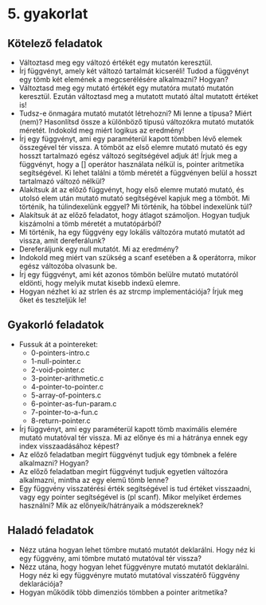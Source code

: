 # 5. gyakorlat

## Kötelező feladatok

- Változtasd meg egy változó értékét egy mutatón keresztül.
- Írj függvényt, amely két változó tartalmát kicseréli! Tudod a függvényt egy tömb két elemének a megcserélésére alkalmazni? Hogyan?
- Változtasd meg egy mutató értékét egy mutatóra mutató mutatón keresztül. Ezután változtasd meg a mutatott mutató által mutatott értéket is!
- Tudsz-e önmagára mutató mutatót létrehozni? Mi lenne a típusa? Miért (nem)? Hasonlítsd össze a különböző típusú változókra mutató mutatók méretét. Indokold meg miért logikus az eredmény!
- Írj egy függvényt, ami egy paraméterül kapott tömbben lévő elemek összegével tér vissza. A tömböt az első elemre mutató mutató és egy hosszt tartalmazó egész változó segítségével adjuk át! Írjuk meg a függvényt, hogy a [] operátor használata nélkül is, pointer aritmetika segítségével. Ki lehet találni a tömb méretét a függvényen belül a hosszt tartalmazó változó nélkül?
- Alakítsuk át az előző függvényt, hogy első elemre mutató mutató, és utolsó elem után mutató mutató segítségével kapjuk meg a tömböt. Mi történik, ha túlindexelünk eggyel? Mi történik, ha többel indexelünk túl?
- Alakítsuk át az előző feladatot, hogy átlagot számoljon. Hogyan tudjuk kiszámolni a tömb méretét a mutatópárból?
- Mi történik, ha egy függvény egy lokális változóra mutató mutatót ad vissza, amit dereferálunk?
- Dereferáljunk egy null mutatót. Mi az eredmény?
- Indokold meg miért van szükség a scanf esetében a & operátorra, mikor egész változóba olvasunk be.
- Írj egy függvényt, ami két azonos tömbön belülre mutató mutatóról eldönti, hogy melyik mutat kisebb indexű elemre.
- Hogyan nézhet ki az strlen és az strcmp implementációja? Írjuk meg őket és teszteljük le!

## Gyakorló feladatok

- Fussuk át a pointereket:
  - 0-pointers-intro.c
  - 1-null-pointer.c
  - 2-void-pointer.c
  - 3-pointer-arithmetic.c
  - 4-pointer-to-pointer.c
  - 5-array-of-pointers.c
  - 6-pointer-as-fun-param.c
  - 7-pointer-to-a-fun.c
  - 8-return-pointer.c
- Írj függvényt, ami egy paraméterül kapott tömb maximális elemére mutató mutatóval tér vissza. Mi az előnye és mi a hátránya ennek egy index visszaadásához képest?
- Az előző feladatban megírt függvényt tudjuk egy tömbnek a felére alkalmazni? Hogyan?
- Az előző feladatban megírt függvényt tudjuk egyetlen változóra alkalmazni, mintha az egy elemű tömb lenne?
- Egy függvény visszatérési érték segítségével is tud értéket visszaadni, vagy egy pointer segítségével is (pl scanf). Mikor melyiket érdemes használni? Mik az előnyeik/hátrányaik a módszereknek?

## Haladó feladatok

- Nézz utána hogyan lehet tömbre mutató mutatót deklarálni. Hogy néz ki egy függvény, ami tömbre mutató mutatóval tér vissza?
- Nézz utána, hogy hogyan lehet függvényre mutató mutatót deklarálni. Hogy néz ki egy függvényre mutató mutatóval visszatérő függvény deklarációja?
- Hogyan működik több dimenziós tömbben a pointer aritmetika?

